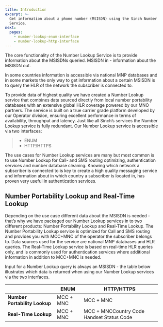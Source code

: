 ```yaml
---
title: Introduction
excerpt: >-
  Get information about a phone number (MSISDN) using the Sinch Number Lookup
  Service.
next:
  pages:
    - number-lookup-enum-interface
    - number-lookup-http-interface
---
```

The core functionality of the Number Lookup Service is to provide information about the MSISDNs queried. MSISDN in - information about the MSISDN out.

In some countries information is accessible via national MNP databases and in some markets the only way to get information about a certain MSISDN is to query the HLR of the network the subscriber is connected to.

To provide data of highest quality we have created a Number Lookup service that combines data sourced directly from local number portability databases with an extensive global HLR coverage powered by our MNO partners. The service is built on a true carrier grade platform developed by our Operator division, ensuring excellent performance in terms of availability, throughput and latency. Just like all Sinch’s services the Number Lookup service is fully redundant. Our Number Lookup service is accessible via two interfaces:
> - ENUM
> - HTTP/HTTPS

The use cases for Number Lookup services are many but most common is to use Number Lookup for Call- and SMS routing optimizing, authentication services and number database cleaning. Knowing which network a subscriber is connected to is key to create a high quality messaging service and information about in which country a subscriber is located in, has proven very useful in authentication services.

## Number Portability Lookup and Real-Time Lookup

Depending on the use case different data about the MSISDN is needed - that’s why we have packaged our Number Lookup services in to two different products: Number Portability Lookup and Real-Time Lookup. The Number Portability Lookup service is optimized for Call and SMS routing and provides you with MCC+MNC of the operator the subscriber belongs to. Data sources used for the service are national MNP databases and HLR queries. The Real-Time Lookup service is based on real-time HLR queries only, and is commonly used for authentication services where additional information in addition to MCC+MNC is needed.

Input for a Number Lookup query is always an MSISDN - the table below illustrates which data is returned when using our Number Lookup services via the two interfaces.

<div class="magic-block-html">
    <div class="marked-table">
        <table>
        <thead>
          <tr>
          <th></th>
            <th>ENUM</th>
            <th>HTTP/HTTPS</th>
          </tr>
        </thead>
            <tbody>
            <tr class="even">
                <td><strong>Number Portability Lookup</strong></td>
                <td>MCC + MNC</td>
                <td>MCC + MNC</td>
            </tr>
            <tr class="odd">
                <td><strong>Real-Time Lookup</strong></td>
                <td>MCC + MNC</td>
                <td>MCC + MNCCountry Code
                Handset Status Code</td>
            </tr>
            </tbody>
        </table>
    </div>
</div>
